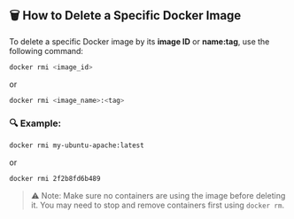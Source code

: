 ## 🗑️ How to Delete a Specific Docker Image

To delete a specific Docker image by its **image ID** or **name:tag**, use the following command:

```bash
docker rmi <image_id>
```

or

```bash
docker rmi <image_name>:<tag>
```

### 🔍 Example:

```bash
docker rmi my-ubuntu-apache:latest
```

or

```bash
docker rmi 2f2b8fd6b489
```

> ⚠️ Note: Make sure no containers are using the image before deleting it. You may need to stop and remove containers first using `docker rm`.

